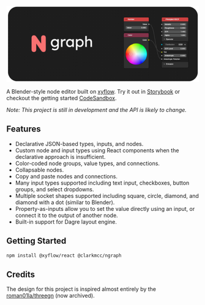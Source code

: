 ![](./assets/ngraph-banner.png)

A Blender-style node editor built on [xyflow](https://github.com/xyflow/xyflow). Try it out in [Storybook](https://clarkmcc.github.io/ngraph/) or checkout the getting started [CodeSandbox](https://codesandbox.io/p/sandbox/ngraph-example-xst5gl?layout=%257B%2522sidebarPanel%2522%253A%2522EXPLORER%2522%252C%2522rootPanelGroup%2522%253A%257B%2522direction%2522%253A%2522horizontal%2522%252C%2522contentType%2522%253A%2522UNKNOWN%2522%252C%2522type%2522%253A%2522PANEL_GROUP%2522%252C%2522id%2522%253A%2522ROOT_LAYOUT%2522%252C%2522panels%2522%253A%255B%257B%2522type%2522%253A%2522PANEL_GROUP%2522%252C%2522contentType%2522%253A%2522UNKNOWN%2522%252C%2522direction%2522%253A%2522vertical%2522%252C%2522id%2522%253A%2522clrcmtycc00063b6jzvptx4ag%2522%252C%2522sizes%2522%253A%255B100%252C0%255D%252C%2522panels%2522%253A%255B%257B%2522type%2522%253A%2522PANEL_GROUP%2522%252C%2522contentType%2522%253A%2522EDITOR%2522%252C%2522direction%2522%253A%2522horizontal%2522%252C%2522id%2522%253A%2522EDITOR%2522%252C%2522panels%2522%253A%255B%257B%2522type%2522%253A%2522PANEL%2522%252C%2522contentType%2522%253A%2522EDITOR%2522%252C%2522id%2522%253A%2522clrcmtycc00023b6j23ou3m6q%2522%257D%255D%257D%252C%257B%2522type%2522%253A%2522PANEL_GROUP%2522%252C%2522contentType%2522%253A%2522SHELLS%2522%252C%2522direction%2522%253A%2522horizontal%2522%252C%2522id%2522%253A%2522SHELLS%2522%252C%2522panels%2522%253A%255B%257B%2522type%2522%253A%2522PANEL%2522%252C%2522contentType%2522%253A%2522SHELLS%2522%252C%2522id%2522%253A%2522clrcmtycc00033b6jjdpmq85q%2522%257D%255D%252C%2522sizes%2522%253A%255B100%255D%257D%255D%257D%252C%257B%2522type%2522%253A%2522PANEL_GROUP%2522%252C%2522contentType%2522%253A%2522DEVTOOLS%2522%252C%2522direction%2522%253A%2522vertical%2522%252C%2522id%2522%253A%2522DEVTOOLS%2522%252C%2522panels%2522%253A%255B%257B%2522type%2522%253A%2522PANEL%2522%252C%2522contentType%2522%253A%2522DEVTOOLS%2522%252C%2522id%2522%253A%2522clrcmtycc00053b6jw9mwz96t%2522%257D%255D%252C%2522sizes%2522%253A%255B100%255D%257D%255D%252C%2522sizes%2522%253A%255B50%252C50%255D%257D%252C%2522tabbedPanels%2522%253A%257B%2522clrcmtycc00023b6j23ou3m6q%2522%253A%257B%2522tabs%2522%253A%255B%257B%2522id%2522%253A%2522clrcmtycc00013b6ju1878nh7%2522%252C%2522mode%2522%253A%2522permanent%2522%252C%2522type%2522%253A%2522FILE%2522%252C%2522filepath%2522%253A%2522%252Fpublic%252Findex.html%2522%252C%2522state%2522%253A%2522IDLE%2522%257D%252C%257B%2522id%2522%253A%2522clrcorw2n00023b6jzpv9w2ok%2522%252C%2522mode%2522%253A%2522permanent%2522%252C%2522type%2522%253A%2522FILE%2522%252C%2522initialSelections%2522%253A%255B%257B%2522startLineNumber%2522%253A20%252C%2522startColumn%2522%253A26%252C%2522endLineNumber%2522%253A20%252C%2522endColumn%2522%253A26%257D%255D%252C%2522filepath%2522%253A%2522%252Fsrc%252FApp.tsx%2522%252C%2522state%2522%253A%2522IDLE%2522%257D%255D%252C%2522id%2522%253A%2522clrcmtycc00023b6j23ou3m6q%2522%252C%2522activeTabId%2522%253A%2522clrcorw2n00023b6jzpv9w2ok%2522%257D%252C%2522clrcmtycc00053b6jw9mwz96t%2522%253A%257B%2522tabs%2522%253A%255B%257B%2522id%2522%253A%2522clrcmtycc00043b6j23ig61o6%2522%252C%2522mode%2522%253A%2522permanent%2522%252C%2522type%2522%253A%2522UNASSIGNED_PORT%2522%252C%2522port%2522%253A0%252C%2522path%2522%253A%2522%252F%2522%257D%255D%252C%2522id%2522%253A%2522clrcmtycc00053b6jw9mwz96t%2522%252C%2522activeTabId%2522%253A%2522clrcmtycc00043b6j23ig61o6%2522%257D%252C%2522clrcmtycc00033b6jjdpmq85q%2522%253A%257B%2522tabs%2522%253A%255B%255D%252C%2522id%2522%253A%2522clrcmtycc00033b6jjdpmq85q%2522%257D%257D%252C%2522showDevtools%2522%253Atrue%252C%2522showShells%2522%253Afalse%252C%2522showSidebar%2522%253Atrue%252C%2522sidebarPanelSize%2522%253A15%257D).

_Note: This project is still in development and the API is likely to change._ 

## Features
* Declarative JSON-based types, inputs, and nodes.
* Custom node and input types using React components when the declarative approach is insufficient.
* Color-coded node groups, value types, and connections.
* Collapsable nodes.
* Copy and paste nodes and connections.
* Many input types supported including text input, checkboxes, button groups, and select dropdowns.
* Multiple socket shapes supported including square, circle, diamond, and diamond with a dot (similar to Blender).
* Property-as-inputs allow you to set the value directly using an input, or connect it to the output of another node.
* Built-in support for Dagre layout engine.

## Getting Started

```
npm install @xyflow/react @clarkmcc/ngraph 
```

## Credits
The design for this project is inspired almost entirely by the [roman01la/threegn](https://github.com/roman01la/threegn) (now archived).
